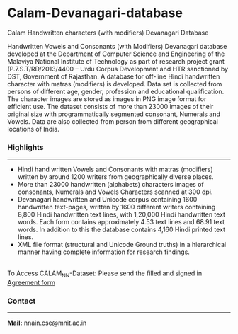 # Calam-Devanagari-database
Calam Handwritten characters (with modifiers) Devanagari Database
 <div>Handwritten Vowels and Consonants (with Modifiers) Devanagari database developed at the Department of Computer
    Science and Engineering of the Malaviya National Institute of Technology as part of research project grant
    (P.7.S.T/RD/2013/4400 – Urdu Corpus Development and HTR sanctioned by DST, Government of Rajasthan. A database for
    off-line Hindi handwritten character with matras (modifiers) is developed. Data set is collected from persons of
    different age, gender, profession and educational qualification. The character images are stored as images in PNG
    image format for efficient use.
    The dataset consists of more than 23000 images of their original size with programmatically segmented consonant,
    Numerals and Vowels. Data are also collected from person from different geographical locations of India.<br />
  </div>
  <div class="heading">
    <h3> <b>Highlights</b></h3>
    <hr />
  </div>
  <div>
    <ul>
      <li>Hindi hand written Vowels and Consonants with matras (modifiers) written by around 1200 writers from
        geographically diverse places.</li>
      <li>More than 23000 handwritten (alphabets) characters images of consonants, Numerals and Vowels Characters
        scanned at 300 dpi.</li>
      <li>Devanagari handwritten and Unicode corpus containing 1600 handwritten text-pages, written by 1600 different
        writers containing 8,800 Hindi handwritten text lines,
        with 1,20,000 Hindi handwritten text words. Each form contains approximately 4.53 text lines and 68.91 text
        words.
        In addition to this the database contains 4,160 Hindi printed text lines.</li>
      <li> XML file format (structural and Unicode Ground truths) in a hierarchical manner having complete information
        for research findings.</li>
    </ul>
    <br />
  </div>




  <div class="heading">
 To Access CALAM<sub>NN</sub>-Dataset: Please send the filled and signed in <a
        href="consent form.pdf">Agreement form </a> </b>
    <h3> <b>Contact</b></h3>
    <hr />
    <b>Mail:</b> nnain.cse@mnit.ac.in
  </div>
  <div>
